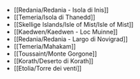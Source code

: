 - [[Redania/Redania - Isola di Inis]] 
- [[Temeria/Isola di Thanedd]] 
- [[Skellige Islands/Isle of Mist/Isle of Mist]] 
- [[Kaedwen/Kaedwen - Loc Muinne]]
- [[Redania/Redania - Largo di Novigrad]] 
- [[Temeria/Mahakam]] 
- [[Toussaint/Monte Gorgone]] 
- [[Korath/Deserto di Korath]] 
- [[Etolia/Torre dei venti]] 